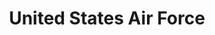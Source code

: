 ---
# This topic lives at
# https://digital.gov/topics/united-states-air-force

slug: "united-states-air-force"

# Topic Title
title: "United States Air Force"

# description — keep it short and clear
summary: ""


# Weight
weight: 1

# For more information on managing topics,
# see https://github.com/GSA/digitalgov.gov/wiki
---